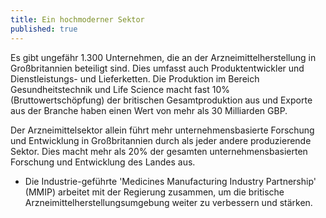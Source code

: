 ```yaml
---
title: Ein hochmoderner Sektor
published: true
---
```


Es gibt ungefähr 1.300 Unternehmen, die an der Arzneimittelherstellung in Großbritannien beteiligt sind. Dies umfasst auch Produktentwickler und Dienstleistungs- und Lieferketten. Die Produktion im Bereich Gesundheitstechnik und Life Science macht fast 10% (Bruttowertschöpfung) der britischen Gesamtproduktion aus und Exporte aus der Branche haben einen Wert von mehr als 30 Milliarden GBP.

Der Arzneimittelsektor allein führt mehr unternehmensbasierte Forschung und Entwicklung in Großbritannien durch als jeder andere produzierende Sektor. Dies macht mehr als 20% der gesamten unternehmensbasierten Forschung und Entwicklung des Landes aus.

+ Die Industrie-geführte 'Medicines Manufacturing Industry Partnership' (MMIP) arbeitet mit der Regierung zusammen, um die britische Arzneimittelherstellungsumgebung weiter zu verbessern und stärken.
